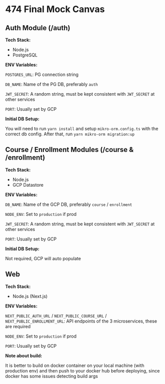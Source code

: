 # 474 Final Mock Canvas

## Auth Module (/auth)

**Tech Stack:**

- Node.js
- PostgreSQL

**ENV Variables:**

`POSTGRES_URL`: PG connection string

`DB_NAME`: Name of the PG DB, preferably `auth`

`JWT_SECRET`: A random string, must be kept consistent with `JWT_SECRET` at other services

`PORT`: Usually set by GCP

**Initial DB Setup:**

You will need to run `yarn install` and setup `mikro-orm.config.ts` with the correct db config. After that, run `yarn mikro-orm migration:up`

## Course / Enrollment Modules (/course & /enrollment)

**Tech Stack:**

- Node.js
- GCP Datastore

**ENV Variables:**

`DB_NAME`: Name of the GCP DB, preferably `course` / `enrollment`

`NODE_ENV`: Set to `production` if prod

`JWT_SECRET`: A random string, must be kept consistent with `JWT_SECRET` at other services

`PORT`: Usually set by GCP

**Initial DB Setup:**

Not required, GCP will auto populate

## Web

**Tech Stack:**

- Node.js (Next.js)

**ENV Variables:**

`NEXT_PUBLIC_AUTH_URL` / `NEXT_PUBLIC_COURSE_URL` / `NEXT_PUBLIC_ENROLLMENT_URL`: API endpoints of the 3 microservices, these are required

`NODE_ENV`: Set to `production` if prod

`PORT`: Usually set by GCP

**Note about build:**

It is better to build on docker container on your local machine (with production env) and then push to your docker hub before deploying, since docker has some issues detecting build args
